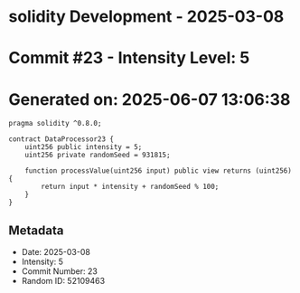 ﻿# solidity Development - 2025-03-08
# Commit #23 - Intensity Level: 5
# Generated on: 2025-06-07 13:06:38
```solidity
pragma solidity ^0.8.0;

contract DataProcessor23 {
    uint256 public intensity = 5;
    uint256 private randomSeed = 931815;

    function processValue(uint256 input) public view returns (uint256) {
        return input * intensity + randomSeed % 100;
    }
}
```
## Metadata
- Date: 2025-03-08
- Intensity: 5
- Commit Number: 23
- Random ID: 52109463
